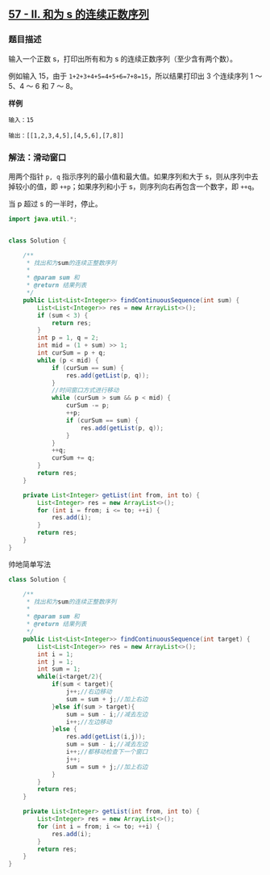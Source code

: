 ## [57 - II. 和为 s 的连续正数序列](https://leetcode.cn/problems/he-wei-sde-lian-xu-zheng-shu-xu-lie-lcof/)

### 题目描述

输入一个正数 s，打印出所有和为 s 的连续正数序列（至少含有两个数）。

例如输入 15，由于 `1+2+3+4+5=4+5+6=7+8=15`，所以结果打印出 3 个连续序列 1 ～ 5、4 ～ 6 和 7 ～ 8。

**样例**

```
输入：15

输出：[[1,2,3,4,5],[4,5,6],[7,8]]
```

### 解法：滑动窗口

用两个指针 `p, q` 指示序列的最小值和最大值。如果序列和大于 s，则从序列中去掉较小的值，即 `++p`；如果序列和小于 s，则序列向右再包含一个数字，即 `++q`。

当 p 超过 s 的一半时，停止。

```java
import java.util.*;


class Solution {

    /**
     * 找出和为sum的连续正整数序列
     *
     * @param sum 和
     * @return 结果列表
     */
    public List<List<Integer>> findContinuousSequence(int sum) {
        List<List<Integer>> res = new ArrayList<>();
        if (sum < 3) {
            return res;
        }
        int p = 1, q = 2;
        int mid = (1 + sum) >> 1;
        int curSum = p + q;
        while (p < mid) {
            if (curSum == sum) {
                res.add(getList(p, q));
            }
            //时间窗口方式进行移动
            while (curSum > sum && p < mid) {
                curSum -= p;
                ++p;
                if (curSum == sum) {
                    res.add(getList(p, q));
                }
            }
            ++q;
            curSum += q;
        }
        return res;
    }

    private List<Integer> getList(int from, int to) {
        List<Integer> res = new ArrayList<>();
        for (int i = from; i <= to; ++i) {
            res.add(i);
        }
        return res;
    }
}
```
帅地简单写法
```java
class Solution {

    /**
     * 找出和为sum的连续正整数序列
     *
     * @param sum 和
     * @return 结果列表
     */
    public List<List<Integer>> findContinuousSequence(int target) {
        List<List<Integer>> res = new ArrayList<>();
        int i = 1;
        int j = 1;
        int sum = 1;
        while(i<target/2){
            if(sum < target){
                j++;//右边移动
                sum = sum + j;//加上右边
            }else if(sum > target){
                sum = sum - i;//减去左边
                i++;//左边移动
            }else {
                res.add(getList(i,j));
                sum = sum - i;//减去左边
                i++;//都移动检查下一个窗口
                j++;
                sum = sum + j;//加上右边
            }
        }
        return res;
    }

    private List<Integer> getList(int from, int to) {
        List<Integer> res = new ArrayList<>();
        for (int i = from; i <= to; ++i) {
            res.add(i);
        }
        return res;
    }
}
```